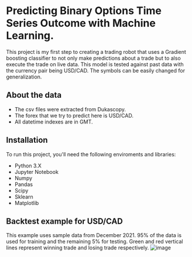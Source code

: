 # Predicting Binary Options Time Series Outcome with Machine Learning.
This project is my first step to creating a trading robot that uses a Gradient boosting classifier to not only make predictions about a trade but to also execute the trade on live data. 
This model is tested against past data with the currency pair being USD/CAD. The symbols can be easily changed for generalization.

## About the data
   - The csv files were extracted from Dukascopy.
   - The forex that we try to predict here is USD/CAD.
   - All datetime indexes are in GMT.
   
## Installation
To run this project, you'll need the following enviroments and libraries:

   - Python 3.X
   - Jupyter Notebook
   - Numpy
   - Pandas
   - Scipy
   - Sklearn
   - Matplotlib

## Backtest example for USD/CAD 
This example uses sample data from December 2021. 95% of the data is used for training and the remaining 5% for testing. 
Green and red vertical lines represent winning trade and losing trade respectively.
![image](https://user-images.githubusercontent.com/43554997/117063697-6a3e8280-ace2-11eb-8793-c2951a22d187.png)
